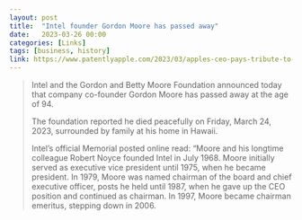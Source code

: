 ```yaml
---
layout: post
title:  "Intel founder Gordon Moore has passed away"
date:   2023-03-26 00:00
categories: [Links]
tags: [business, history]
link: https://www.patentlyapple.com/2023/03/apples-ceo-pays-tribute-to-the-co-founder-of-intel-gordon-moore-who-died-yesterday-at-94.html
---
```


>Intel and the Gordon and Betty Moore Foundation announced today that company co-founder Gordon Moore has passed away at the age of 94.  
>
>The foundation reported he died peacefully on Friday, March 24, 2023, surrounded by family at his home in Hawaii.
>
>Intel’s official Memorial posted online read: “Moore and his longtime colleague Robert Noyce founded Intel in July 1968. Moore initially served as executive vice president until 1975, when he became president. In 1979, Moore was named chairman of the board and chief executive officer, posts he held until 1987, when he gave up the CEO position and continued as chairman. In 1997, Moore became chairman emeritus, stepping down in 2006.
